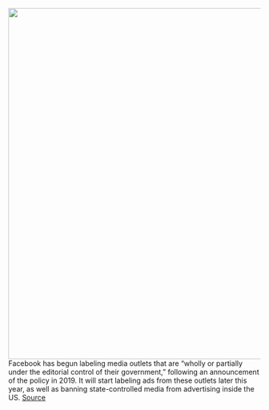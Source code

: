 <img src='https://cdn.vox-cdn.com/thumbor/LJxLoao-EnIJvOk4zNb6B28DRLU=/0x0:1920x1080/1200x800/filters:focal(807x387:1113x693)/cdn.vox-cdn.com/uploads/chorus_image/image/66895640/NRP_Labeling_State_Controlled_Media_on_Facebook_inline_ad_library.0.png' width='700px' /><br/>
Facebook has begun labeling media outlets that are “wholly or partially under the editorial control of their government,” following an announcement of the policy in 2019. It will start labeling ads from these outlets later this year, as well as banning state-controlled media from advertising inside the US.
<a href='https://www.theverge.com/2020/6/4/21280542/facebook-state-controlled-media-account-post-label-election-interference-ads-rt'> Source <a/>